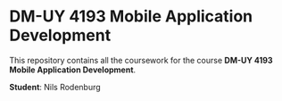 # DM-UY 4193 Mobile Application Development

This repository contains all the coursework for the course **DM-UY 4193 Mobile Application Development**.

**Student**: Nils Rodenburg
